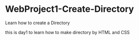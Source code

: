 # WebProject1-Create-Directory
Learn how to create a Directory


this is day1 to learn how to make directory by HTML and CSS
